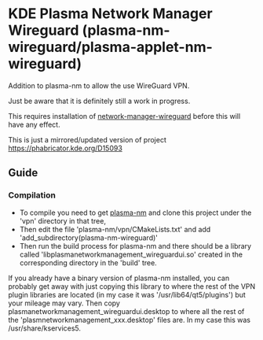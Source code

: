 # KDE Plasma Network Manager Wireguard (plasma-nm-wireguard/plasma-applet-nm-wireguard)
Addition to plasma-nm to allow the use WireGuard VPN.

Just be aware that it is definitely still a work in progress. 

This requires installation of [network-manager-wireguard](https://github.com/max-moser/network-manager-wireguard) before this will have any effect.

This is just a mirrored/updated version of project https://phabricator.kde.org/D15093

## Guide

### Compilation
- To compile you need to get [plasma-nm](https://github.com/KDE/plasma-nm) and clone this project under the 'vpn' directory in that tree, 
- Then edit the file 'plasma-nm/vpn/CMakeLists.txt' and add 'add_subdirectory(plasma-nm-wireguard)'
- Then run the build process for plasma-nm and there should be a library called 'libplasmanetworkmanagement_wireguardui.so' created in the corresponding directory in the 'build' tree.

If you already have a binary version of plasma-nm installed, you can probably get away with just copying this library to where the rest of the VPN plugin libraries are located (in my case it was '/usr/lib64/qt5/plugins') but your mileage may vary. Then copy plasmanetworkmanagement_wireguardui.desktop to where all the rest of the 'plasmnetworkmanagement_xxx.desktop' files are. In my case this was /usr/share/kservices5.

